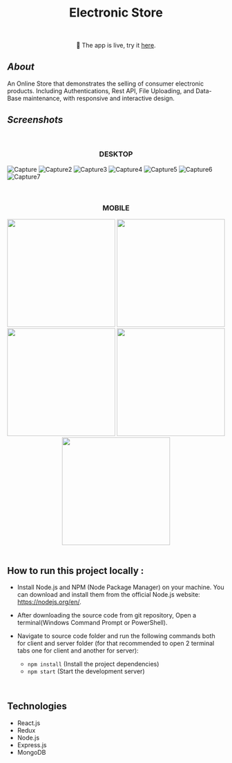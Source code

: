 
<h1 align="center" style="border-bottom: none">Electronic Store</h1>
</br>

<p align="center">🎉 The app is live, try it <a href="https://test-9b5eb.web.app/" target="_blank">here</a>. </p> 

## ***About***
An Online Store that demonstrates the selling of consumer electronic products. Including Authentications, Rest API, File Uploading, and Data-Base maintenance, with responsive and interactive design.

## ***Screenshots***


</br>
<h3 align="center" style="border-bottom: none">DESKTOP</h1>

![Capture](https://user-images.githubusercontent.com/58606266/224555514-f6543117-f717-481b-90f4-597faf23f17f.PNG)
![Capture2](https://user-images.githubusercontent.com/58606266/224555519-4b7a131c-e751-4d32-a579-98dd402e7de5.PNG)
![Capture3](https://user-images.githubusercontent.com/58606266/224555522-b0d00834-a77c-4357-aa84-0ca025db1422.PNG)
![Capture4](https://user-images.githubusercontent.com/58606266/224555524-38ebab94-748c-4b4b-972f-874028e4ea64.PNG)
![Capture5](https://user-images.githubusercontent.com/58606266/224555525-da2e261f-39cd-4dc6-8877-e4cf0cb8e3aa.PNG)
![Capture6](https://user-images.githubusercontent.com/58606266/224555527-fd43a297-b928-4b85-8fba-09e7012071a9.PNG)
![Capture7](https://user-images.githubusercontent.com/58606266/224555528-1d6debb5-ba30-4abc-ab00-003f3d809278.PNG)

</br>
<h3 align="center" style="border-bottom: none">MOBILE</h1>

<div align="center">
  <img src="https://user-images.githubusercontent.com/58606266/224555687-307acf82-7303-4a6d-9401-ea26d0128917.PNG" width="250">
  <img src="https://user-images.githubusercontent.com/58606266/224555688-65b63f07-d828-4fc4-b60a-a9f2e0095be1.PNG" width="250">
  <img src="https://user-images.githubusercontent.com/58606266/224555689-d34fd918-f719-475c-a999-4688f7635661.PNG" width="250">
  <img src="https://user-images.githubusercontent.com/58606266/224555691-75b54057-5f2f-4c00-85f4-7a3807e56ea0.PNG" width="250">
  <img src="https://user-images.githubusercontent.com/58606266/224555693-a9138b88-5041-4db5-9581-7ad9c65f4d27.PNG" width="250">
</div>

 </br>
 
## How to run this project locally :
- Install Node.js and NPM (Node Package Manager) on your machine. You can download and install them from the official Node.js website: https://nodejs.org/en/.
- After downloading the source code from git repository, Open a terminal(Windows Command Prompt or PowerShell).
- Navigate to source code folder and run the following commands both for client and server folder (for that recommended to open 2 terminal tabs one for client and another for server):

    - `npm install` (Install the project dependencies)
    - `npm start`   (Start the development server)
    


</br>


## Technologies
- React.js
- Redux
- Node.js
- Express.js
- MongoDB

